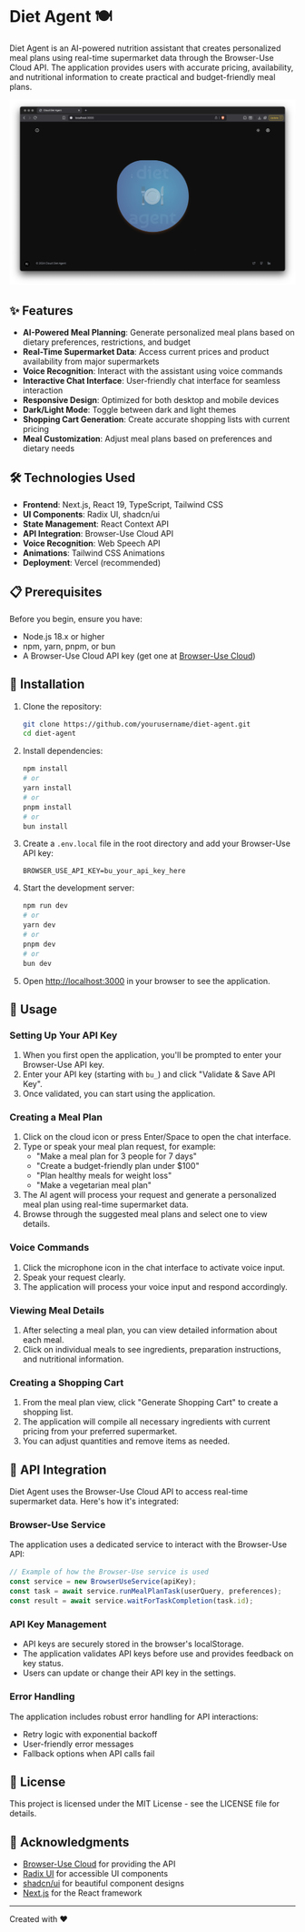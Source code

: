 # Diet Agent 🍽️

Diet Agent is an AI-powered nutrition assistant that creates personalized meal plans using real-time supermarket data through the Browser-Use Cloud API. The application provides users with accurate pricing, availability, and nutritional information to create practical and budget-friendly meal plans.

![Diet Agent Banner](/public/screenshot.png)

## ✨ Features

- **AI-Powered Meal Planning**: Generate personalized meal plans based on dietary preferences, restrictions, and budget
- **Real-Time Supermarket Data**: Access current prices and product availability from major supermarkets
- **Voice Recognition**: Interact with the assistant using voice commands
- **Interactive Chat Interface**: User-friendly chat interface for seamless interaction
- **Responsive Design**: Optimized for both desktop and mobile devices
- **Dark/Light Mode**: Toggle between dark and light themes
- **Shopping Cart Generation**: Create accurate shopping lists with current pricing
- **Meal Customization**: Adjust meal plans based on preferences and dietary needs

## 🛠️ Technologies Used

- **Frontend**: Next.js, React 19, TypeScript, Tailwind CSS
- **UI Components**: Radix UI, shadcn/ui
- **State Management**: React Context API
- **API Integration**: Browser-Use Cloud API
- **Voice Recognition**: Web Speech API
- **Animations**: Tailwind CSS Animations
- **Deployment**: Vercel (recommended)

## 📋 Prerequisites

Before you begin, ensure you have:

- Node.js 18.x or higher
- npm, yarn, pnpm, or bun
- A Browser-Use Cloud API key (get one at [Browser-Use Cloud](https://cloud.browser-use.com))

## 🚀 Installation

1. Clone the repository:
   ```bash
   git clone https://github.com/yourusername/diet-agent.git
   cd diet-agent
   ```

2. Install dependencies:
   ```bash
   npm install
   # or
   yarn install
   # or
   pnpm install
   # or
   bun install
   ```

3. Create a `.env.local` file in the root directory and add your Browser-Use API key:
   ```
   BROWSER_USE_API_KEY=bu_your_api_key_here
   ```

4. Start the development server:
   ```bash
   npm run dev
   # or
   yarn dev
   # or
   pnpm dev
   # or
   bun dev
   ```

5. Open [http://localhost:3000](http://localhost:3000) in your browser to see the application.

## 📝 Usage

### Setting Up Your API Key

1. When you first open the application, you'll be prompted to enter your Browser-Use API key.
2. Enter your API key (starting with `bu_`) and click "Validate & Save API Key".
3. Once validated, you can start using the application.

### Creating a Meal Plan

1. Click on the cloud icon or press Enter/Space to open the chat interface.
2. Type or speak your meal plan request, for example:
   - "Make a meal plan for 3 people for 7 days"
   - "Create a budget-friendly plan under $100"
   - "Plan healthy meals for weight loss"
   - "Make a vegetarian meal plan"
3. The AI agent will process your request and generate a personalized meal plan using real-time supermarket data.
4. Browse through the suggested meal plans and select one to view details.

### Voice Commands

1. Click the microphone icon in the chat interface to activate voice input.
2. Speak your request clearly.
3. The application will process your voice input and respond accordingly.

### Viewing Meal Details

1. After selecting a meal plan, you can view detailed information about each meal.
2. Click on individual meals to see ingredients, preparation instructions, and nutritional information.

### Creating a Shopping Cart

1. From the meal plan view, click "Generate Shopping Cart" to create a shopping list.
2. The application will compile all necessary ingredients with current pricing from your preferred supermarket.
3. You can adjust quantities and remove items as needed.

## 🔌 API Integration

Diet Agent uses the Browser-Use Cloud API to access real-time supermarket data. Here's how it's integrated:

### Browser-Use Service

The application uses a dedicated service to interact with the Browser-Use API:

```typescript
// Example of how the Browser-Use service is used
const service = new BrowserUseService(apiKey);
const task = await service.runMealPlanTask(userQuery, preferences);
const result = await service.waitForTaskCompletion(task.id);
```

### API Key Management

- API keys are securely stored in the browser's localStorage.
- The application validates API keys before use and provides feedback on key status.
- Users can update or change their API key in the settings.

### Error Handling

The application includes robust error handling for API interactions:
- Retry logic with exponential backoff
- User-friendly error messages
- Fallback options when API calls fail

## 📄 License

This project is licensed under the MIT License - see the LICENSE file for details.

## 🙏 Acknowledgments

- [Browser-Use Cloud](https://cloud.browser-use.com) for providing the API
- [Radix UI](https://www.radix-ui.com/) for accessible UI components
- [shadcn/ui](https://ui.shadcn.com/) for beautiful component designs
- [Next.js](https://nextjs.org/) for the React framework

---

Created with ❤️